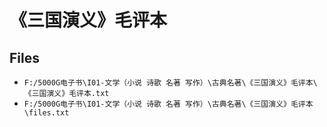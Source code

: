 # 《三国演义》毛评本

## Files

- `F:/5000G电子书\I01-文学（小说 诗歌 名著 写作）\古典名著\《三国演义》毛评本\《三国演义》毛评本.txt`
- `F:/5000G电子书\I01-文学（小说 诗歌 名著 写作）\古典名著\《三国演义》毛评本\files.txt`
